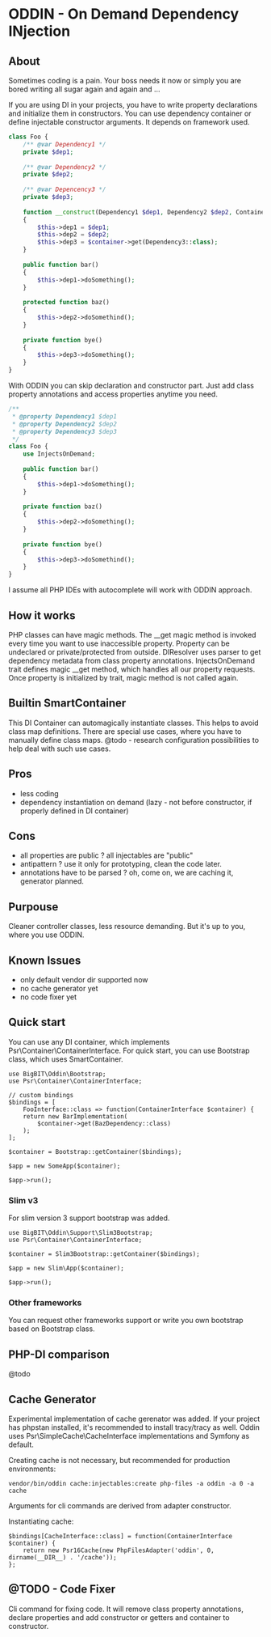 # ODDIN - On Demand Dependency INjection

## About
Sometimes coding is a pain. Your boss needs it now or simply you are bored writing all 
sugar again and again and ...

If you are using DI in your projects, you have to write property declarations and initialize them in constructors.
You can use dependency container or define injectable constructor arguments. It depends on framework used.
```php
class Foo {
    /** @var Dependency1 */
    private $dep1;
    
    /** @var Dependency2 */
    private $dep2;
    
    /** @var Depencency3 */
    private $dep3;
    
    function __construct(Dependency1 $dep1, Dependency2 $dep2, Container $container)
    {
        $this->dep1 = $dep1;
        $this->dep2 = $dep2;
        $this->dep3 = $container->get(Dependency3::class);
    }
    
    public function bar() 
    {
        $this->dep1->doSomething();
    }
    
    protected function baz()
    {
        $this->dep2->doSomethind();
    }
    
    private function bye() 
    {
        $this->dep3->doSomething();
    }
}

```
With ODDIN you can skip declaration and constructor part. Just add class property annotations and access properties anytime you need. 
```php
/**
 * @property Dependency1 $dep1
 * @property Dependency2 $dep2
 * @property Dependency3 $dep3
 */
class Foo {
    use InjectsOnDemand;
    
    public function bar() 
    {
        $this->dep1->doSomething();
    }
    
    private function baz() 
    {
        $this->dep2->doSomething();
    }
    
    private function bye()
    {
        $this->dep3->doSomethind();
    }
}
```
I assume all PHP IDEs with autocomplete will work with ODDIN approach.

## How it works
PHP classes can have magic methods. The __get magic method is invoked every time you want to use inaccessible property.
Property can be undeclared or private/protected from outside.
DIResolver uses parser to get dependency metadata from class property annotations.
InjectsOnDemand trait defines magic __get method, which handles all our property requests.
Once property is initialized by trait, magic method is not called again.

## Builtin SmartContainer
This DI Container can automagically instantiate classes. This helps to avoid class map definitions.
There are special use cases, where you have to manually define class maps.
@todo - research configuration possibilities to help deal with such use cases.

## Pros
* less coding
* dependency instantiation on demand (lazy - not before constructor, if properly defined in DI container)

## Cons
* all properties are public ? all injectables are "public"
* antipattern ? use it only for prototyping, clean the code later.
* annotations have to be parsed ? oh, come on, we are caching it, generator planned.

## Purpouse
Cleaner controller classes, less resource demanding. But it's up to you, where you use ODDIN.

## Known Issues
* only default vendor dir supported now
* no cache generator yet
* no code fixer yet

## Quick start
You can use any DI container, which implements Psr\Container\ContainerInterface.
For quick start, you can use Bootstrap class, which uses SmartContainer.
```
use BigBIT\Oddin\Bootstrap;
use Psr\Container\ContainerInterface;

// custom bindings
$bindings = [
    FooInterface::class => function(ContainerInterface $container) {
    return new BarImplementation(
        $container->get(BazDependency::class)
    );
];

$container = Bootstrap::getContainer($bindings);

$app = new SomeApp($container);

$app->run();
```
### Slim v3
For slim version 3 support bootstrap was added.
```
use BigBIT\Oddin\Support\Slim3Bootstrap;
use Psr\Container\ContainerInterface;

$container = Slim3Bootstrap::getContainer($bindings);

$app = new Slim\App($container);

$app->run();
```
### Other frameworks
You can request other frameworks support or write you own bootstrap based on Bootstrap class.

## PHP-DI comparison
@todo

## Cache Generator
Experimental implementation of cache gerenator was added. If your project has phpstan installed, it's recommended
to install tracy/tracy as well.
Oddin uses Psr\SimpleCache\CacheInterface implementations and Symfony as default.

Creating cache is not necessary, but recommended for production environments:
```
vendor/bin/oddin cache:injectables:create php-files -a oddin -a 0 -a cache
```
Arguments for cli commands are derived from adapter constructor.

Instantiating cache:
```
$bindings[CacheInterface::class] = function(ContainerInterface $container) {
    return new Psr16Cache(new PhpFilesAdapter('oddin', 0, dirname(__DIR__) . '/cache'));
};
```

## @TODO - Code Fixer
Cli command for fixing code. It will remove class property annotations, 
declare properties and add constructor or getters and container to constructor. 
